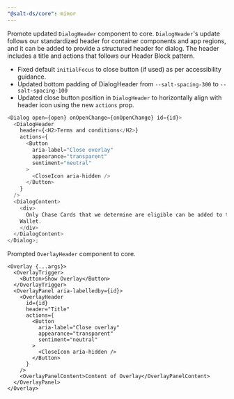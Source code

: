 ```yaml
---
"@salt-ds/core": minor
---
```


Promote updated `DialogHeader` component to core. `DialogHeader`'s update follows our standardized header for container components and app regions, and it can be added to provide a structured header for dialog. The header includes a title and actions that follows our Header Block pattern.

- Fixed default `initialFocus` to close button (if used) as per accessibility guidance.
- Updated bottom padding of DialogHeader from `--salt-spacing-300` to `--salt-spacing-100`
- Updated close button position in `DialogHeader` to horizontally align with header icon using the new `actions` prop.

```typescript
<Dialog open={open} onOpenChange={onOpenChange} id={id}>
  <DialogHeader
    header={<H2>Terms and conditions</H2>}
    actions={
      <Button
        aria-label="Close overlay"
        appearance="transparent"
        sentiment="neutral"
      >
        <CloseIcon aria-hidden />
      </Button>
    }
  />
  <DialogContent>
    <div>
      Only Chase Cards that we determine are eligible can be added to the
    Wallet.
    </div>
  </DialogContent>
</Dialog>;
```

Prompted `OverlayHeader` component to core.

```tsx
<Overlay {...args}>
  <OverlayTrigger>
    <Button>Show Overlay</Button>
  </OverlayTrigger>
  <OverlayPanel aria-labelledby={id}>
    <OverlayHeader
      id={id}
      header="Title"
      actions={
        <Button
          aria-label="Close overlay"
          appearance="transparent"
          sentiment="neutral"
        >
          <CloseIcon aria-hidden />
        </Button>
      }
    />
    <OverlayPanelContent>Content of Overlay</OverlayPanelContent>
  </OverlayPanel>
</Overlay>
```
